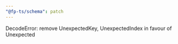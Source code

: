 ```yaml
---
"@fp-ts/schema": patch
---
```


DecodeError: remove UnexpectedKey, UnexpectedIndex in favour of Unexpected
